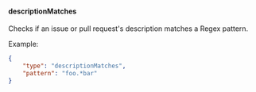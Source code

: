 <!-- @format -->

#### descriptionMatches

Checks if an issue or pull request's description matches a Regex pattern.

Example:

```json
{
	"type": "descriptionMatches",
	"pattern": "foo.*bar"
}
```
